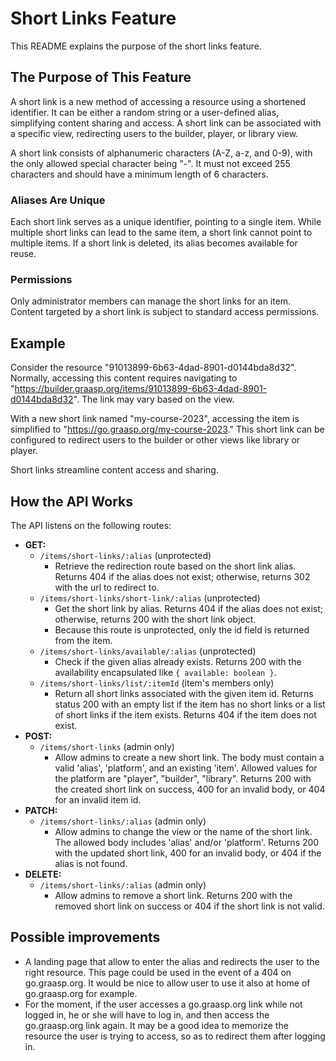 # Short Links Feature

This README explains the purpose of the short links feature.

## The Purpose of This Feature

A short link is a new method of accessing a resource using a shortened identifier. It can be either a random string or a user-defined alias, simplifying content sharing and access. A short link can be associated with a specific view, redirecting users to the builder, player, or library view.

A short link consists of alphanumeric characters (A-Z, a-z, and 0-9), with the only allowed special character being "-". It must not exceed 255 characters and should have a minimum length of 6 characters.

### Aliases Are Unique

Each short link serves as a unique identifier, pointing to a single item. While multiple short links can lead to the same item, a short link cannot point to multiple items. If a short link is deleted, its alias becomes available for reuse.

### Permissions

Only administrator members can manage the short links for an item. Content targeted by a short link is subject to standard access permissions.

## Example

Consider the resource "91013899-6b63-4dad-8901-d0144bda8d32". Normally, accessing this content requires navigating to "https://builder.graasp.org/items/91013899-6b63-4dad-8901-d0144bda8d32". The link may vary based on the view.

With a new short link named "my-course-2023", accessing the item is simplified to "https://go.graasp.org/my-course-2023." This short link can be configured to redirect users to the builder or other views like library or player.

Short links streamline content access and sharing.

## How the API Works

The API listens on the following routes:

- **GET:**
  - `/items/short-links/:alias` (unprotected)
    - Retrieve the redirection route based on the short link alias. Returns 404 if the alias does not exist; otherwise, returns 302 with the url to redirect to.
  - `/items/short-links/short-link/:alias` (unprotected)
    - Get the short link by alias. Returns 404 if the alias does not exist; otherwise, returns 200 with the short link object.
    - Because this route is unprotected, only the id field is returned from the item.
  - `/items/short-links/available/:alias` (unprotected)
    - Check if the given alias already exists. Returns 200 with the availability encapsulated like `{ available: boolean }`.
  - `/items/short-links/list/:itemId` (item's members only)
    - Return all short links associated with the given item id. Returns status 200 with an empty list if the item has no short links or a list of short links if the item exists. Returns 404 if the item does not exist.
- **POST:**
  - `/items/short-links` (admin only)
    - Allow admins to create a new short link. The body must contain a valid 'alias', 'platform', and an existing 'item'. Allowed values for the platform are "player", "builder", "library". Returns 200 with the created short link on success, 400 for an invalid body, or 404 for an invalid item id.
- **PATCH:**
  - `/items/short-links/:alias` (admin only)
    - Allow admins to change the view or the name of the short link. The allowed body includes 'alias' and/or 'platform'. Returns 200 with the updated short link, 400 for an invalid body, or 404 if the alias is not found.
- **DELETE:**
  - `/items/short-links/:alias` (admin only)
    - Allow admins to remove a short link. Returns 200 with the removed short link on success or 404 if the short link is not valid.

## Possible improvements

- A landing page that allow to enter the alias and redirects the user to the right resource. This page could be used in the event of a 404 on go.graasp.org. It would be nice to allow user to use it also at home of go.graasp.org for example.
- For the moment, if the user accesses a go.graasp.org link while not logged in, he or she will have to log in, and then access the go.graasp.org link again. It may be a good idea to memorize the resource the user is trying to access, so as to redirect them after logging in.
